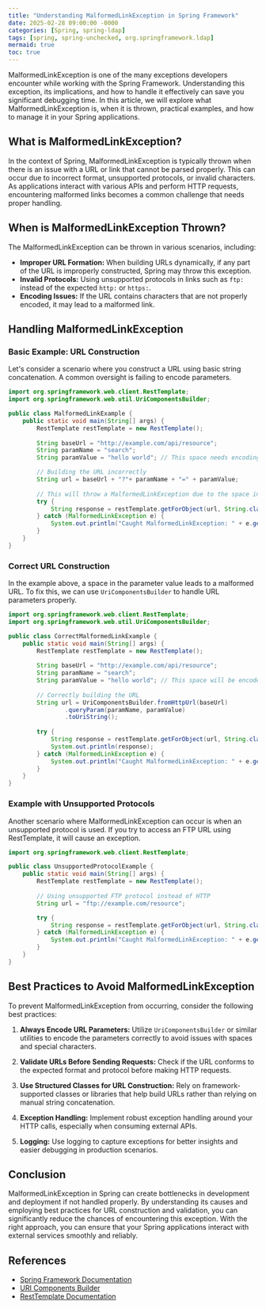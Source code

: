 ```yaml
---
title: "Understanding MalformedLinkException in Spring Framework"
date: 2025-02-28 09:00:00 -0000
categories: [Spring, spring-ldap]
tags: [spring, spring-unchecked, org.springframework.ldap]
mermaid: true
toc: true
---
```



MalformedLinkException is one of the many exceptions developers encounter while working with the Spring Framework. Understanding this exception, its implications, and how to handle it effectively can save you significant debugging time. In this article, we will explore what MalformedLinkException is, when it is thrown, practical examples, and how to manage it in your Spring applications.

## What is MalformedLinkException?

In the context of Spring, MalformedLinkException is typically thrown when there is an issue with a URL or link that cannot be parsed properly. This can occur due to incorrect format, unsupported protocols, or invalid characters. As applications interact with various APIs and perform HTTP requests, encountering malformed links becomes a common challenge that needs proper handling.

## When is MalformedLinkException Thrown?

The MalformedLinkException can be thrown in various scenarios, including:

- **Improper URL Formation:** When building URLs dynamically, if any part of the URL is improperly constructed, Spring may throw this exception.
- **Invalid Protocols:** Using unsupported protocols in links such as `ftp:` instead of the expected `http:` or `https:`.
- **Encoding Issues:** If the URL contains characters that are not properly encoded, it may lead to a malformed link.

## Handling MalformedLinkException

### Basic Example: URL Construction

Let's consider a scenario where you construct a URL using basic string concatenation. A common oversight is failing to encode parameters.

```java
import org.springframework.web.client.RestTemplate;
import org.springframework.web.util.UriComponentsBuilder;

public class MalformedLinkExample {
    public static void main(String[] args) {
        RestTemplate restTemplate = new RestTemplate();
        
        String baseUrl = "http://example.com/api/resource";
        String paramName = "search";
        String paramValue = "hello world"; // This space needs encoding

        // Building the URL incorrectly
        String url = baseUrl + "?"+ paramName + "=" + paramValue; 
        
        // This will throw a MalformedLinkException due to the space in the URL.
        try {
            String response = restTemplate.getForObject(url, String.class);
        } catch (MalformedLinkException e) {
            System.out.println("Caught MalformedLinkException: " + e.getMessage());
        }
    }
}
```

### Correct URL Construction

In the example above, a space in the parameter value leads to a malformed URL. To fix this, we can use `UriComponentsBuilder` to handle URL parameters properly.

```java
import org.springframework.web.client.RestTemplate;
import org.springframework.web.util.UriComponentsBuilder;

public class CorrectMalformedLinkExample {
    public static void main(String[] args) {
        RestTemplate restTemplate = new RestTemplate();
        
        String baseUrl = "http://example.com/api/resource";
        String paramName = "search";
        String paramValue = "hello world"; // This space will be encoded
        
        // Correctly building the URL
        String url = UriComponentsBuilder.fromHttpUrl(baseUrl)
                .queryParam(paramName, paramValue)
                .toUriString();
        
        try {
            String response = restTemplate.getForObject(url, String.class);
            System.out.println(response);
        } catch (MalformedLinkException e) {
            System.out.println("Caught MalformedLinkException: " + e.getMessage());
        }
    }
}
```

### Example with Unsupported Protocols

Another scenario where MalformedLinkException can occur is when an unsupported protocol is used. If you try to access an FTP URL using RestTemplate, it will cause an exception.

```java
import org.springframework.web.client.RestTemplate;

public class UnsupportedProtocolExample {
    public static void main(String[] args) {
        RestTemplate restTemplate = new RestTemplate();
        
        // Using unsupported FTP protocol instead of HTTP
        String url = "ftp://example.com/resource";

        try {
            String response = restTemplate.getForObject(url, String.class);
        } catch (MalformedLinkException e) {
            System.out.println("Caught MalformedLinkException: " + e.getMessage());
        }
    }
}
```

## Best Practices to Avoid MalformedLinkException

To prevent MalformedLinkException from occurring, consider the following best practices:

1. **Always Encode URL Parameters:**
   Utilize `UriComponentsBuilder` or similar utilities to encode the parameters correctly to avoid issues with spaces and special characters.

2. **Validate URLs Before Sending Requests:** 
   Check if the URL conforms to the expected format and protocol before making HTTP requests.

3. **Use Structured Classes for URL Construction:**
   Rely on framework-supported classes or libraries that help build URLs rather than relying on manual string concatenation.

4. **Exception Handling:**
   Implement robust exception handling around your HTTP calls, especially when consuming external APIs.

5. **Logging:**
   Use logging to capture exceptions for better insights and easier debugging in production scenarios.

## Conclusion

MalformedLinkException in Spring can create bottlenecks in development and deployment if not handled properly. By understanding its causes and employing best practices for URL construction and validation, you can significantly reduce the chances of encountering this exception. With the right approach, you can ensure that your Spring applications interact with external services smoothly and reliably.

## References

- [Spring Framework Documentation](https://docs.spring.io/spring-framework/docs/current/reference/html/web.html)
- [URI Components Builder](https://docs.spring.io/spring-framework/docs/current/javadoc-api/org/springframework/web/util/UriComponentsBuilder.html)
- [RestTemplate Documentation](https://docs.spring.io/spring-framework/docs/current/javadoc-api/org/springframework/web/client/RestTemplate.html)